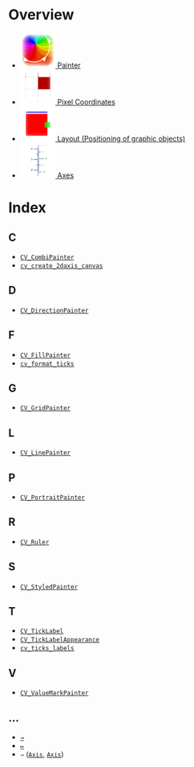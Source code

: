 # Overview

  * [![./Painter_docicon.png](./Painter_docicon.png) Painter](./Painter.md)
  * [![./PixelCoordinates_docicon.png](./PixelCoordinates_docicon.png) Pixel Coordinates](./PixelCoordinates.md)
  * [![./LayoutTutorial_docicon.png](./LayoutTutorial_docicon.png) Layout (Positioning of graphic objects)](./LayoutTutorial.md)
  * [![./Axis_docicon.png](./Axis_docicon.png) Axes](./Axis.md)

# Index

## C

  * [`CV_CombiPainter`](./Painter.md#user-content-cv_combipainter)
  * [`cv_create_2daxis_canvas`](./Axis.md#user-content-cv_create_2daxis_canvas)

## D

  * [`CV_DirectionPainter`](./Painter.md#user-content-cv_directionpainter)

## F

  * [`CV_FillPainter`](./Painter.md#user-content-cv_fillpainter)
  * [`cv_format_ticks`](./Axis.md#user-content-cv_format_ticks)

## G

  * [`CV_GridPainter`](./Painter.md#user-content-cv_gridpainter)

## L

  * [`CV_LinePainter`](./Painter.md#user-content-cv_linepainter)

## P

  * [`CV_PortraitPainter`](./Painter.md#user-content-cv_portraitpainter)

## R

  * [`CV_Ruler`](./Axis.md#user-content-cv_ruler)

## S

  * [`CV_StyledPainter`](./Painter.md#user-content-cv_styledpainter)

## T

  * [`CV_TickLabel`](./Axis.md#user-content-cv_ticklabel)
  * [`CV_TickLabelAppearance`](./Axis.md#user-content-cv_ticklabelappearance)
  * [`cv_ticks_labels`](./Axis.md#user-content-cv_ticks_labels)

## V

  * [`CV_ValueMarkPainter`](./Painter.md#user-content-cv_valuemarkpainter)

## …

  * [`→`](./Painter.md#user-content--u2192)
  * [`↦`](./Painter.md#user-content--u21a6)
  * `⇒` ([`Axis`](./Axis.md#user-content--u21d2), [`Axis`](./Axis.md#user-content--u21d2-1))


